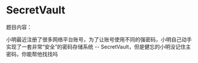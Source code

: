 # SecretVault

题目内容：

小明最近注册了很多网络平台账号，为了让账号使用不同的强密码，小明自己动手实现了一套非常“安全”的密码存储系统 -- SecretVault，但是健忘的小明没记住主密码，你能帮他找找吗